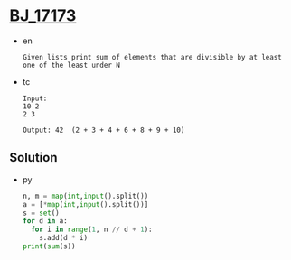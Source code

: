 # [BJ_17173](https://acmicpc.net/problem/17173)

* en

  ```en
  Given lists print sum of elements that are divisible by at least one of the least under N
  ```

* tc

  ```tc
  Input:
  10 2
  2 3

  Output: 42  (2 + 3 + 4 + 6 + 8 + 9 + 10)
  ```

## Solution

* py

  ```py
  n, m = map(int,input().split())
  a = [*map(int,input().split())]
  s = set()
  for d in a:
    for i in range(1, n // d + 1):
      s.add(d * i)
  print(sum(s))
  ```
